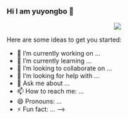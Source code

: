 ### Hi I am yuyongbo 👋


<p align="center">
  <img align="center" src="https://raw.githubusercontent.com/tenntenn/gopher-stickers/master/png/cheer.pnf"/>
</p>


Here are some ideas to get you started:

- 🔭 I’m currently working on ...
- 🌱 I’m currently learning ...
- 👯 I’m looking to collaborate on ...
- 🤔 I’m looking for help with ...
- 💬 Ask me about ...
- 📫 How to reach me: ...
- 😄 Pronouns: ...
- ⚡ Fun fact: ...
-->
